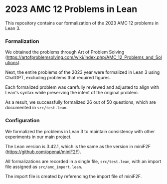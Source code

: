 # 2023 AMC 12 Problems in Lean
This repository contains our formalization of the 2023 AMC 12 problems in Lean 3.

### Formalization
We obtained the problems through Art of Problem Solving (https://artofproblemsolving.com/wiki/index.php/AMC_12_Problems_and_Solutions).

Next, the entire problems of the 2023 year were formalized in Lean 3 using ChatGPT, excluding problems that required figures.

Each formalized problem was carefully reviewed and adjusted to align with Lean's syntax while preserving the intent of the original problem.

As a result, we successfully formalized 26 out of 50 questions, which are documented in `src/test.lean`.

### Configuration
We formalized the problems in Lean 3 to maintain consistency with other experiments in our main project.

The Lean version is 3.42.1, which is the same as the version in miniF2F (https://github.com/openai/miniF2F).

All formalizations are recorded in a single file, `src/test.lean`, with an import file assigned as `src/amc_import.lean`.

The import file is created by referencing the import file of miniF2F.

